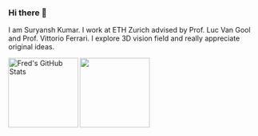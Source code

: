 ### Hi there 👋
I am Suryansh Kumar. I work at ETH Zurich advised by Prof. Luc Van Gool and Prof. Vittorio Ferrari.
I explore 3D vision field and really appreciate original ideas. 

<img align="left" alt="Fred's GitHub Stats" src="https://github-readme-stats.vercel.app/api?username=suryanshkumar&show_icons=true&count_private=true&theme=chartreuse-dark&hide=contribs,prs&hide_border=true" height="140"/>
<img align="center" src="https://github-readme-stats.vercel.app/api/top-langs/?username=suryanshkumar&layout=compact&theme=chartreuse-dark&hide_border=true" height="140"/>
